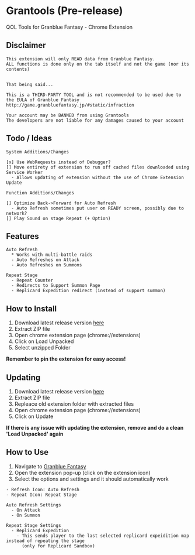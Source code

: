 # Grantools (Pre-release)

QOL Tools for Granblue Fantasy - Chrome Extension

## Disclaimer

```
This extension will only READ data from Granblue Fantasy.
ALL functions is done only on the tab itself and not the game (nor its contents)


That being said...

This is a THIRD-PARTY TOOL and is not recommended to be used due to the EULA of Granblue Fantasy
http://game.granbluefantasy.jp/#static/infraction

Your account may be BANNED from using Grantools
The developers are not liable for any damages caused to your account
```

## Todo / Ideas

```
System Additions/Changes

[x] Use WebRequests instead of Debugger?
[] Move entirety of extension to run off cached files downloaded using Service Worker
  - Allows updating of extension without the use of Chrome Extension Update
```

```
Function Additions/Changes

[] Optimize Back->Forward for Auto Refresh
  - Auto Refresh sometimes put user on READY screen, possibly due to network?
[] Play Sound on stage Repeat (+ Option)
```

## Features

```
Auto Refresh
  * Works with multi-battle raids
  - Auto Refreshes on Attack
  - Auto Refreshes on Summons

Repeat Stage
  - Repeat Counter
  - Redirects to Support Summon Page
  - Replicard Expedition redirect (instead of support summon)
```

## How to Install

1. Download latest release version [here](https://github.com/aaron-xheres/grantools-extension/releases)
2. Extract ZIP file
3. Open chrome extension page (chrome://extensions)
4. Click on Load Unpacked
5. Select unzipped Folder

**Remember to pin the extension for easy access!**

## Updating

1. Download latest release version [here](https://github.com/aaron-xheres/grantools-extension/releases)
2. Extract ZIP file
3. Repleace old extension folder with extracted files
4. Open chrome extension page (chrome://extensions)
5. Click on Update

**If there is any issue with updating the extension, remove and do a clean 'Load Unpacked' again**

## How to Use

1. Navigate to [Granblue Fantasy](http://game.granbluefantasy.jp)
2. Open the extension pop-up (click on the extension icon)
3. Select the options and settings and it should automatically work

```
- Refresh Icon: Auto Refresh
- Repeat Icon: Repeat Stage

Auto Refresh Settings
  - On Attack
  - On Summon

Repeat Stage Settings
  - Replicard Expedition
    - This sends player to the last selected replicard expeidition map instead of repeating the stage
      (only for Replicard Sandbox)
```
